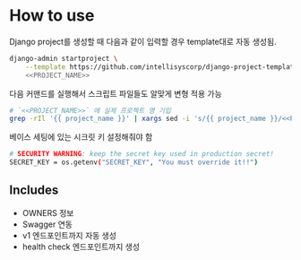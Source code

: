 # How to use

Django project를 생성할 때 다음과 같이 입력할 경우 template대로 자동 생성됨.
``` bash
django-admin startproject \
    --template https://github.com/intellisyscorp/django-project-template/archive/master.zip \
    <<PROJECT_NAME>>
```

다음 커맨드를 실행해서 스크립트 파일들도 알맞게 변형 적용 가능
``` bash
# `<<PROJECT_NAME>>` 에 실제 프로젝트 명 기입
grep -rIl '{{ project_name }}' | xargs sed -i 's/{{ project_name }}/<<PROJECT_NAME>>/g'
```

베이스 세팅에 있는 시크릿 키 설정해줘야 함
``` bash
# SECURITY WARNING: keep the secret key used in production secret!
SECRET_KEY = os.getenv("SECRET_KEY", "You must override it!!")
```

## Includes
- OWNERS 정보
- Swagger 연동
- v1 엔드포인트까지 자동 생성
- health check 엔드포인트까지 생성
